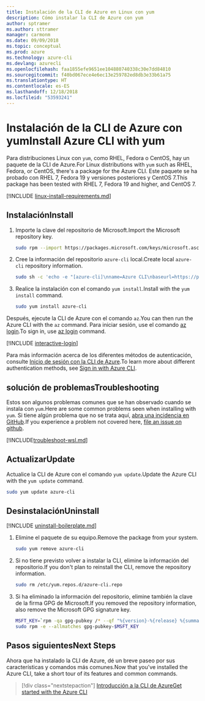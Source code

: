 ```yaml
---
title: Instalación de la CLI de Azure en Linux con yum
description: Cómo instalar la CLI de Azure con yum
author: sptramer
ms.author: sttramer
manager: carmonm
ms.date: 09/09/2018
ms.topic: conceptual
ms.prod: azure
ms.technology: azure-cli
ms.devlang: azurecli
ms.openlocfilehash: faa1855efe9651ee104880740338c30e7dd84810
ms.sourcegitcommit: f40bd067ece4e6ec13e259782ed8db3e33b61a75
ms.translationtype: HT
ms.contentlocale: es-ES
ms.lasthandoff: 12/18/2018
ms.locfileid: "53593241"
---
```

# <a name="install-azure-cli-with-yum"></a><span data-ttu-id="8e32e-103">Instalación de la CLI de Azure con yum</span><span class="sxs-lookup"><span data-stu-id="8e32e-103">Install Azure CLI with yum</span></span>

<span data-ttu-id="8e32e-104">Para distribuciones Linux con `yum`, como RHEL, Fedora o CentOS, hay un paquete de la CLI de Azure.</span><span class="sxs-lookup"><span data-stu-id="8e32e-104">For Linux distributions with  `yum` such as RHEL, Fedora, or CentOS, there's a package for the Azure CLI.</span></span> <span data-ttu-id="8e32e-105">Este paquete se ha probado con RHEL 7, Fedora 19 y versiones posteriores y CentOS 7.</span><span class="sxs-lookup"><span data-stu-id="8e32e-105">This package has been tested with RHEL 7, Fedora 19 and higher, and CentOS 7.</span></span>

[!INCLUDE [linux-install-requirements.md](includes/linux-install-requirements.md)]

## <a name="install"></a><span data-ttu-id="8e32e-106">Instalación</span><span class="sxs-lookup"><span data-stu-id="8e32e-106">Install</span></span>

1. <span data-ttu-id="8e32e-107">Importe la clave del repositorio de Microsoft.</span><span class="sxs-lookup"><span data-stu-id="8e32e-107">Import the Microsoft repository key.</span></span>

   ```bash
   sudo rpm --import https://packages.microsoft.com/keys/microsoft.asc
   ```

2. <span data-ttu-id="8e32e-108">Cree la información del repositorio `azure-cli` local.</span><span class="sxs-lookup"><span data-stu-id="8e32e-108">Create local `azure-cli` repository information.</span></span>

   ```bash
   sudo sh -c 'echo -e "[azure-cli]\nname=Azure CLI\nbaseurl=https://packages.microsoft.com/yumrepos/azure-cli\nenabled=1\ngpgcheck=1\ngpgkey=https://packages.microsoft.com/keys/microsoft.asc" > /etc/yum.repos.d/azure-cli.repo'
   ```

3. <span data-ttu-id="8e32e-109">Realice la instalación con el comando `yum install`.</span><span class="sxs-lookup"><span data-stu-id="8e32e-109">Install with the `yum install` command.</span></span>

   ```bash
   sudo yum install azure-cli
   ```

<span data-ttu-id="8e32e-110">Después, ejecute la CLI de Azure con el comando `az`.</span><span class="sxs-lookup"><span data-stu-id="8e32e-110">You can then run the Azure CLI with the `az` command.</span></span> <span data-ttu-id="8e32e-111">Para iniciar sesión, use el comando [az login](/cli/azure/reference-index#az-login).</span><span class="sxs-lookup"><span data-stu-id="8e32e-111">To sign in, use [az login](/cli/azure/reference-index#az-login) command.</span></span>

[!INCLUDE [interactive-login](includes/interactive-login.md)]

<span data-ttu-id="8e32e-112">Para más información acerca de los diferentes métodos de autenticación, consulte [Inicio de sesión con la CLI de Azure](authenticate-azure-cli.md).</span><span class="sxs-lookup"><span data-stu-id="8e32e-112">To learn more about different authentication methods, see [Sign in with Azure CLI](authenticate-azure-cli.md).</span></span>

## <a name="troubleshooting"></a><span data-ttu-id="8e32e-113">solución de problemas</span><span class="sxs-lookup"><span data-stu-id="8e32e-113">Troubleshooting</span></span>

<span data-ttu-id="8e32e-114">Estos son algunos problemas comunes que se han observado cuando se instala con `yum`.</span><span class="sxs-lookup"><span data-stu-id="8e32e-114">Here are some common problems seen when installing with `yum`.</span></span> <span data-ttu-id="8e32e-115">Si tiene algún problema que no se trata aquí, [abra una incidencia en GitHub](https://github.com/Azure/azure-cli/issues).</span><span class="sxs-lookup"><span data-stu-id="8e32e-115">If you experience a problem not covered here, [file an issue on github](https://github.com/Azure/azure-cli/issues).</span></span>

[!INCLUDE[troubleshoot-wsl.md](includes/troubleshoot-wsl.md)]

## <a name="update"></a><span data-ttu-id="8e32e-116">Actualizar</span><span class="sxs-lookup"><span data-stu-id="8e32e-116">Update</span></span>

<span data-ttu-id="8e32e-117">Actualice la CLI de Azure con el comando `yum update`.</span><span class="sxs-lookup"><span data-stu-id="8e32e-117">Update the Azure CLI with the `yum update` command.</span></span>

```bash
sudo yum update azure-cli
```

## <a name="uninstall"></a><span data-ttu-id="8e32e-118">Desinstalación</span><span class="sxs-lookup"><span data-stu-id="8e32e-118">Uninstall</span></span>

[!INCLUDE [uninstall-boilerplate.md](includes/uninstall-boilerplate.md)]

1. <span data-ttu-id="8e32e-119">Elimine el paquete de su equipo.</span><span class="sxs-lookup"><span data-stu-id="8e32e-119">Remove the package from your system.</span></span>

   ```bash
   sudo yum remove azure-cli
   ```

2. <span data-ttu-id="8e32e-120">Si no tiene previsto volver a instalar la CLI, elimine la información del repositorio.</span><span class="sxs-lookup"><span data-stu-id="8e32e-120">If you don't plan to reinstall the CLI, remove the repository information.</span></span>

   ```bash
   sudo rm /etc/yum.repos.d/azure-cli.repo
   ```

3. <span data-ttu-id="8e32e-121">Si ha eliminado la información del repositorio, elimine también la clave de la firma GPG de Microsoft.</span><span class="sxs-lookup"><span data-stu-id="8e32e-121">If you removed the repository information, also remove the Microsoft GPG signature key.</span></span>

   ```bash
   MSFT_KEY=`rpm -qa gpg-pubkey /* --qf "%{version}-%{release} %{summary}\n" | grep Microsoft | awk '{print $1}'`
   sudo rpm -e --allmatches gpg-pubkey-$MSFT_KEY
   ```

## <a name="next-steps"></a><span data-ttu-id="8e32e-122">Pasos siguientes</span><span class="sxs-lookup"><span data-stu-id="8e32e-122">Next Steps</span></span>

<span data-ttu-id="8e32e-123">Ahora que ha instalado la CLI de Azure, dé un breve paseo por sus características y comandos más comunes.</span><span class="sxs-lookup"><span data-stu-id="8e32e-123">Now that you've installed the Azure CLI, take a short tour of its features and common commands.</span></span>

> [!div class="nextstepaction"]
> [<span data-ttu-id="8e32e-124">Introducción a la CLI de Azure</span><span class="sxs-lookup"><span data-stu-id="8e32e-124">Get started with the Azure CLI</span></span>](get-started-with-azure-cli.md)
